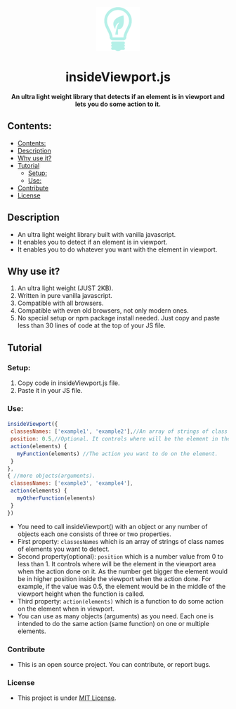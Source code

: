  <div align="center">
 <img width="100px" height="100px" src="https://github.com/Islam888/insideViewport.js/blob/master/img/logo%20(1).png">
</div>
<h1 align="center">insideViewport.js</h1>
  <p align="center"><b>An ultra light weight library that detects if an element is in viewport and lets you do some action to it.</b></p>


## Contents:

- [Contents:](#contents)
- [Description](#description)
- [Why use it?](#why-use-it)
- [Tutorial](#tutorial)
  - [Setup:](#setup)
  - [Use:](#use)
- [Contribute](#contribute)
- [License](#license)


## Description

- An ultra light weight library built with vanilla javascript.
- It enables you to detect if an element is in viewport.
- It enables you to do whatever you want with the element in viewport.


## Why use it?

1. An ultra light weight (JUST 2KB).
2. Written in pure vanilla javascript.
3. Compatible with all browsers.
4. Compatible with even old browsers, not only modern ones.
5. No special setup or npm package install needed. Just copy and paste less than 30 lines of code at the top of your JS file.


## Tutorial

 ### Setup:
 1. Copy code in insideViewport.js file.
 2. Paste it in your JS file.
 
 ### Use:

 ```javascript
insideViewport({
  classesNames: ['example1', 'example2'],//An array of strings of class name(s).
  position: 0.5,//Optional. It controls where will be the element in the viewport area when the action done on it.
  action(elements) {
    myFunction(elements) //The action you want to do on the element.
  }
},
{ //more objects(arguments).
  classesNames: ['example3', 'example4'],
  action(elements) {
    myOtherFunction(elements) 
  }
})
```
- You need to call insideViewport() with an object or any number of objects each one consists of three or two properties.
- First property: `classesNames` which is an array of strings of class names of elements you want to detect.
- Second property(optional): `position` which is a number value from 0 to less than 1. It controls where will be the element in the viewport area when the action done on it. As the number get bigger the element would be in higher position inside the viewport when the action done. For example, if the value was 0.5, the element would be in the middle of the viewport height when the function is called.
- Third property: `action(elements)` which is a function to do some action on the element when in viewport.
- You can use as many objects (arguments) as you need. Each one is intended to do the same action (same function) on one or multiple elements.

### Contribute

- This is an open source project. You can contribute, or report bugs.


### License

- This project is under [MIT License](https://github.com/Islam888/insideViewport.js/blob/master/LICENSE).
